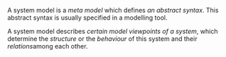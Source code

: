 A system model is a *meta model* which defines *an abstract syntax*. This abstract syntax is usually specified in a modelling tool.

A system model describes *certain model viewpoints of a system*, which determine the *structure* or the *behaviour* of this system and their *relations*among each other.